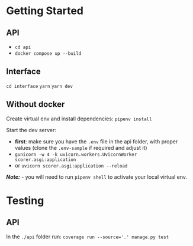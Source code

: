 
# Getting Started

## API
- `cd api`
- `docker compose up --build`

## Interface
`cd interface`
`yarn`
`yarn dev`


## Without docker
Create virtual env and install dependencies: `pipenv install`

Start the dev server:
- **first**: make sure you have the `.env` file in the api folder, with proper values (clone the `.env-sample` if required and adjust it)
- `gunicorn -w 4 -k uvicorn.workers.UvicornWorker scorer.asgi:application`
- or `uvicorn scorer.asgi:application --reload`

***Note:***
    - you will need to run `pipenv shell` to activate your local virtual env.

# Testing
## API

In the `./api` folder run: `coverage run --source='.' manage.py test`
